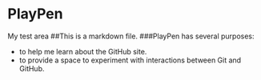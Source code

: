 # PlayPen
My test area
##This is a markdown file.
###PlayPen has several purposes:
* to help me learn about the GitHub site.
* to provide a space to experiment with interactions between Git and GitHub.
